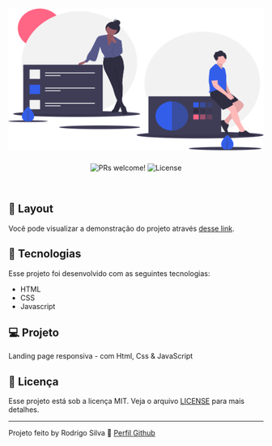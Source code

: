 <h1 align="center">
  <img title="Landing page" src="img/team.svg" height="280" width="100%">
</h1>

<p align="center">
 <img src="https://img.shields.io/static/v1?label=PRs&message=welcome&color=49AA26&labelColor=000000" alt="PRs welcome!" />

  <img alt="License" src="https://img.shields.io/static/v1?label=license&message=MIT&color=49AA26&labelColor=000000">
</p>

<br>

## 🔖 Layout

Você pode visualizar a demonstração do projeto através [desse link](https://rodrigosipereira.github.io/produto).

## 🚀 Tecnologias

Esse projeto foi desenvolvido com as seguintes tecnologias:

- HTML
- CSS
- Javascript

## 💻 Projeto

Landing page responsiva - com Html, Css & JavaScript

## :memo: Licença

Esse projeto está sob a licença MIT. Veja o arquivo [LICENSE](LICENSE) para mais detalhes.

---

Projeto feito by Rodrigo Silva :wave: [Perfil Github](https://www.github.com/rodrigosipereira)

